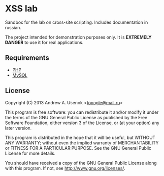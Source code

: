 XSS lab
=======

Sandbox for the lab on cross-site scripting. Includes documentation in russian.

The project intended for demonstration purposes only. It is **EXTREMELY DANGER** to use it for real applications.

Requirements
------------

* [PHP](http://php.net/)
* [MySQL](http://www.mysql.com/)

License
-------

Copyright (C) 2013 Andrew A. Usenok &lt;tooogle@mail.ru&gt;

This program is free software: you can redistribute it and/or modify
it under the terms of the GNU General Public License as published by
the Free Software Foundation, either version 3 of the License, or
(at your option) any later version.

This program is distributed in the hope that it will be useful,
but WITHOUT ANY WARRANTY; without even the implied warranty of
MERCHANTABILITY or FITNESS FOR A PARTICULAR PURPOSE. See the
GNU General Public License for more details.

You should have received a copy of the GNU General Public License
along with this program. If not, see <http://www.gnu.org/licenses/>.

